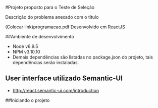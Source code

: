 #Projeto proposto para o Teste de Seleção

Descrição do problema anexado com o título


(Colocar link)programacao.pdf
Desenvolvido em ReactJS

##Ambiente de desenvolvimento
- Node v6.9.5
- NPM v3.10.10
- Demais dependências são listadas no package.json do projeto, tais dependências serão instaladas.

## User interface utilizado Semantic-UI
- http://react.semantic-ui.com/introduction

##Iniciando o projeto

